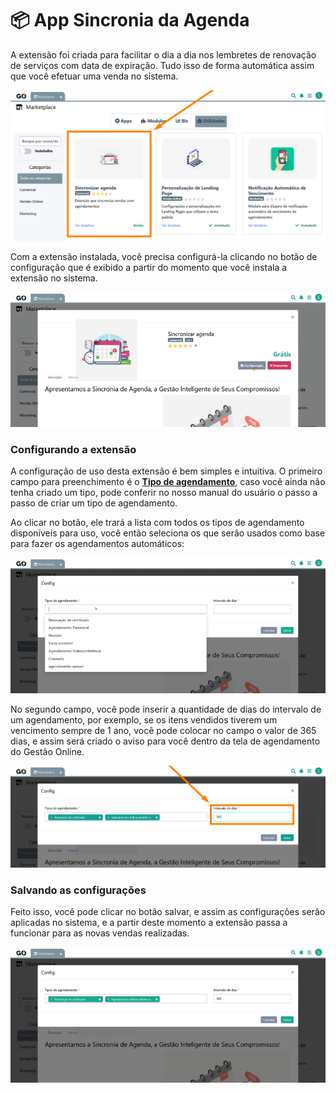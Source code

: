 # 📦 App Sincronia da Agenda

A extensão foi criada para facilitar o dia a dia nos lembretes de renovação de serviços com data de expiração. Tudo isso de forma automática assim que você efetuar uma venda no sistema.

![](/erp-v2/assets/marketplace/go_sync_agenda/extensao_agenda_sync_01.png)

Com a extensão instalada, você precisa configurá-la clicando no botão de configuração que é exibido a partir do momento que você instala a extensão no sistema.

![](/erp-v2/assets/marketplace/go_sync_agenda/extensao_agenda_sync_02.gif)

### Configurando a extensão

A configuração de uso desta extensão é bem simples e intuitiva. O primeiro campo para preenchimento é o  [**Tipo de agendamento**](https://docs.gestao.plus/erp-v2/funcionalidades/agendamentos_atividades/tipo_agendamentos), caso você ainda não tenha criado um tipo, pode conferir no nosso manual do usuário o passo a passo de criar um tipo de agendamento.

Ao clicar no botão, ele trará a lista com todos os tipos de agendamento disponíveis para uso, você então seleciona os que serão usados como base para fazer os agendamentos automáticos:

![](/erp-v2/assets/marketplace/go_sync_agenda/extensao_agenda_sync_03.gif)

No segundo campo, você pode inserir a quantidade de dias do intervalo de um agendamento, por exemplo, se os itens vendidos tiverem um vencimento sempre de 1 ano, você pode colocar no campo o valor de 365 dias, e assim será criado o aviso para você dentro da tela de agendamento do Gestão Online.

![](/erp-v2/assets/marketplace/go_sync_agenda/extensao_agenda_sync_04.png)

### Salvando as configurações

Feito isso, você pode clicar no botão salvar, e assim as configurações serão aplicadas no sistema, e a partir deste momento a extensão passa a funcionar para as novas vendas realizadas.

![](/erp-v2/assets/marketplace/go_sync_agenda/extensao_agenda_sync_05.gif)
